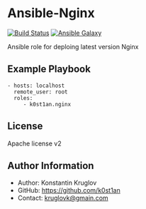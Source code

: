 Ansible-Nginx
=============

[![Build Status](https://travis-ci.org/k0st1an/ansible-nginx.svg?branch=master)](https://travis-ci.org/k0st1an/ansible-nginx) [![Ansible Galaxy](https://img.shields.io/badge/galaxy-k0st1an.nginx-blue.svg?style=flat)](https://galaxy.ansible.com/k0st1an/nginx/)


Ansible role for deploing latest version Nginx


Example Playbook
----------------

    - hosts: localhost
      remote_user: root
      roles:
         - k0st1an.nginx

License
-------

Apache license v2


Author Information
------------------

- Author: Konstantin Kruglov
- GitHub: https://github.com/k0st1an
- Contact: kruglovk@gmain.com
